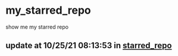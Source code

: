 # my_starred_repo
show me my starred repo

update at 10/25/21 08:13:53 in [starred_repo](./index.html)
---


